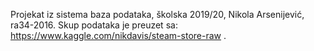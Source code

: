 Projekat iz sistema baza podataka, školska 2019/20, Nikola Arsenijević, ra34-2016. 
Skup podataka je preuzet sa: https://www.kaggle.com/nikdavis/steam-store-raw . 
